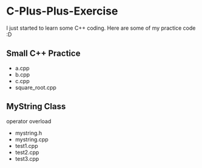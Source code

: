 # C-Plus-Plus-Exercise

I just started to learn some C++ coding. Here are some of my practice code :D


## Small C++ Practice
- a.cpp
- b.cpp
- c.cpp
- square_root.cpp

## MyString Class
operator overload

- mystring.h
- mystring.cpp
- test1.cpp
- test2.cpp
- test3.cpp
